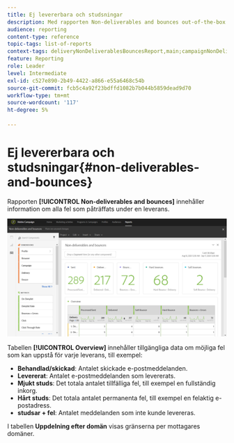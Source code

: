 ```yaml
---
title: Ej levererbara och studsningar
description: Med rapporten Non-deliverables and bounces out-of-the-box får du reda på vilka fel som kan uppstå vid leveransen.
audience: reporting
content-type: reference
topic-tags: list-of-reports
context-tags: deliveryNonDeliverablesBouncesReport,main;campaignNonDeliverablesBouncesReport,main;programNonDeliverablesBouncesReport,main
feature: Reporting
role: Leader
level: Intermediate
exl-id: c527e890-2b49-4422-a866-e55a6468c54b
source-git-commit: fcb5c4a92f23bdffd1082b7b044b5859dead9d70
workflow-type: tm+mt
source-wordcount: '117'
ht-degree: 5%

---
```


# Ej levererbara och studsningar{#non-deliverables-and-bounces}

Rapporten **[!UICONTROL Non-deliverables and bounces]** innehåller information om alla fel som påträffats under en leverans.

![](assets/delivery_reports_7.png)

Tabellen **[!UICONTROL Overview]** innehåller tillgängliga data om möjliga fel som kan uppstå för varje leverans, till exempel:

* **Behandlad/skickad**: Antalet skickade e-postmeddelanden.
* **Levererat**: Antalet e-postmeddelanden som levererats.
* **Mjukt studs**: Det totala antalet tillfälliga fel, till exempel en fullständig inkorg.
* **Hårt studs**: Det totala antalet permanenta fel, till exempel en felaktig e-postadress.
* **studsar + fel**: Antalet meddelanden som inte kunde levereras.

I tabellen **Uppdelning efter domän** visas gränserna per mottagares domäner.
